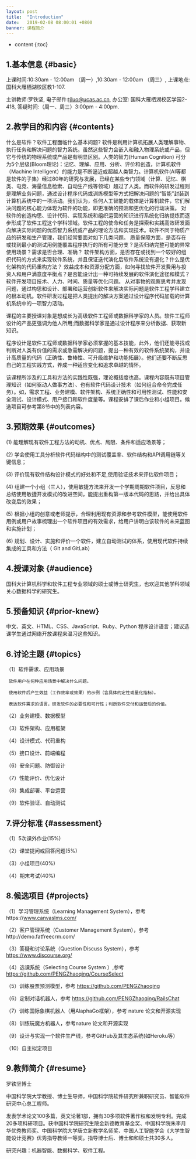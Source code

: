```yaml
---
layout: post
title:  "Introduction"
date:   2019-02-08 08:00:01 +0800
banner: 课程简介
---
```


* content
{:toc}

1.基本信息 {#basic}
---------------------------
上课时间:10:30am - 12:00am （周一）,10:30am - 12:00am （周三）,
上课地点:国科大雁栖湖校区教1-107.

主讲教师:罗铁坚,
电子邮件:tjluo@ucas.ac.cn,
办公室:  国科大雁栖湖校区学园2-418, 
答疑时间:（周一、周三）3:00pm - 4:00pm. 



2.教学目的和内容 {#contents}
---------------------------

什么是软件？软件工程面临什么基本问题?
软件是利用计算机拓展人类理解事物、执行任务和解决问题的智力系统。虽然这些智力会嵌入和融入物理系统或产品，但它与传统的物理系统或产品是有明显区别。人类的智力(Human Cognition) 可分为5个层级(Bloom理论)：记忆、理解、应用、分析、评价和创造，计算机软件（Machine Intelligent）的能力是不断逼近或超越人类智力。计算机软件(AI等都是软件的子集）经过80年的研究与发展，已经在某些专门领域（计算、记忆、棋类、电竞、海量信息检索、自动生产线等领域）超过了人类。而软件的研发过程则是理解业务问题，通过设计程序代码或训练模型等方式把解决问题的“智能”封装到计算机系统中的一项活动。我们认为，任何人工智能的载体是计算机软件，它们解决问题的核心能力体现为软件的功能，即更准确的预测和更优化的行动决策。
对软件的创造构思、设计代码、实现系统和组织运营的知识进行系统化归纳提炼而逐步形成了软件工程这个学科领域。软件工程的使命和任务是探索和实践高效研发面向解决实际问题的优质智力系统或产品的理论方法和实现技术。软件不同于物质产品的研发和生产管理，我们经常要面对如下几类问题。
质量保障方面，是否存在或找到最小的测试用例能覆盖程序执行的所有可能分支？是否归纳完整可能的异常使用场景？需求是否合理、准确？
软件架构方面，是否存在或找到一个较好的组织代码的方式来实现软件系统，并且保证迭代演化后软件系统没有退化？什么是优化架构的代码重构方法？
效益成本和资源分配方面，如何寻找软件开发费用与投资人和用户满意度平衡点？是否能设计出一种可持续发展的软件演化途径和模式？软件开发项目技术、人力、时间、质量等优化问题。
从对事物的观察思考并发现问题，通过构思和设计、部署和运营创新软件来解决实际问题是软件工程学科建立的根本动机。软件研发过程是把人类提出的解决方案通过设计程序代码加载的计算机系统中的一项智力活动。

课程的主要授课对象是想成长为高级软件工程师或数据科学家的人员。软件工程师设计的产品更强调为他人所用;而数据科学家是通过设计程序来分析数据、获取新知识。 

程序设计是软件工程师或数据科学家必须掌握的基本技能，此外，他们还能寻找或判断对人类有价值的需求或急需解决的问题，提出一种有效的软件系统架构，并设计高质量的代码（正确性、鲁棒性、可升级维护和功能拓展）。他们还要不断反思自己的工程实践方式，养成一种适应变化和追求卓越的情怀。

该课程所涉及的工具和方法的实践性既强，理论概括度也高。课程内容既有项目管理知识（如何驱动人做事方法）、也有软件代码设计技术（如何组合命令完成任务）。如，需求工程、业务建模、软件架构、系统正确性和可用性测试、性能和安全测试、设计模式、用户接口和软件度量等。课程安排了课后作业和小组项目。候选项目可参考第8节中的列表内容。

3.预期效果 {#outcomes}
---------------------------------
(1) 能理解现有软件工程方法的动机、优点、局限、条件和适应场景等；

(2) 学会使用工具分析软件代码结构中的测试覆盖率、软件结构和API调用链等关键信息；

(3) 评价现有软件结构设计模式的好处和不足,使用验证技术来评估软件项目；

(4) 组建一个小组（三人），使用敏捷方法来开发一个学期周期软件项目，反思和总结使用敏捷开发模式的改进空间，能提出重构第一版本代码的思路，并给出具体改变后的效果；

(5) 根据小组的创意或老师提示，合理利用现有资源和参考软件模型，能使用软件用例或用户故事梳理出一个软件项目的有效需求，给用户讲明白该软件的未来蓝图和实施计划；

(6) 规划、设计、实施和评价一个软件，建立自动测试的体系，使用现代软件持续集成的工具和方法（ Git and GitLab）

4.授课对象 {#audience}
---------------------------
国科大计算机科学和软件工程专业领域的硕士或博士研究生，也欢迎其他学科领域关心数据科学的研究生。

5.预备知识 {#prior-knew}
----------------------------
中文、英文、HTML、CSS、JavaScript、Ruby、Python 程序设计语言；建议选课学生通过网络开放课程来温习这些知识。

6.讨论主题 {#topics}
----------------------------
（1）软件需求、应用场景

     
     软件用户在何种应用场景中解决什么问题。

     使用软件后产生效益（工作效率或效果）的示例（含具体的定性或量化指标）。

     表达软件需求的语言，研发软件的必要性和可行性；判断软件交付和运营后的价值。

（2）业务建模、数据模型

（3）软件架构、应用框架

（4）设计模式、代码重构

（5）接口设计、前端编程

（6）安全问题、防御设计

（7）性能评价、优化设计

（8）集成部署、平台运营

（9）软件验证、自动测试

7.评分标准 {#assessment}
---------------------------
（1）5次课外作业(15%)

（2）课堂提问或回答问题(5%)

（3）小组项目(40%)

（4）期末考试(40%)

8.候选项目 {#projects}
---------------------------
（1）学习管理系统（Learning Management System），参考https://www.canvaslms.com/

（2）客户管理系统（Customer Management System），参考http://demo.fatfreecrm.com/

（3）答疑和讨论系统（Question Discuss System），参考 https://www.discourse.org/

（4）选课系统（Selecting Course System ）,参考 https://github.com/PENGZhaoqing/CourseSelect

（5）训练股票预测模型，参考 https://github.com/PENGZhaoqing

（6）定制对话机器人，参考 https://github.com/PENGZhaoqing/RailsChat

（7）训练国际象棋机器人（用AlaphaGo框架），参考 nature 论文和开源实现

（8）训练玩魔方机器人，参考nature 论文和开源实现

（9）设计与实现一个软件生产线，参考GitHub及其生态系统(如Heroku等）

（10）自主拟定项目

9.教师简介 {#resume}
---------------------------
罗铁坚博士

中国科学院大学教授、博士生导师，中国科学院软件研究所兼职研究员、智能软件研究中心总工程师。

发表学术论文100多篇，英文论著1部，拥有30多项软件著作权和发明专利。完成20多项科研项目。获中国科学院研究生院金新德教育基金奖、中国科学院朱李月华优秀教师奖、中国科学院大学唐立新教学名师奖、中国人工智能学会《大学生智能设计竞赛》优秀指导教师一等奖。指导博士后、博士和和硕士共30多人。

研究兴趣：机器智能、数据科学、软件工程。